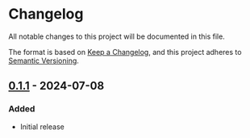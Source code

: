 # Changelog
All notable changes to this project will be documented in this file.

The format is based on [Keep a Changelog](https://keepachangelog.com/en/1.1.0/),
and this project adheres to [Semantic Versioning](https://semver.org/spec/v2.0.0.html).

<!--
## [Unreleased]
### Changed
- Bump `critical-section` to version `=1.2.0` as older versions have been yanked from crates.io. (tx @goo99x!)

-->

## [0.1.1] - 2024-07-08
### Added
- Initial release

[Unreleased]: https://github.com/greatscottgadgets/cynthion/compare/0.1.1...HEAD
[0.1.1]: https://github.com/greatscottgadgets/cynthion/releases/tag/0.1.1
